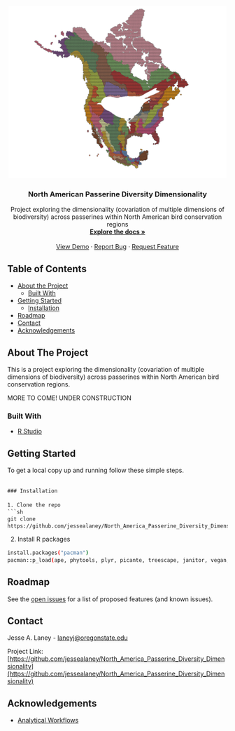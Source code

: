<!-- PROJECT LOGO -->

<br />
<p align="center">
  <a href="https://github.com/jessealaney/North_America_Passerine_Diversity_Dimensionality">
    <img src="na_pass_logo.png" alt="Logo" width="500" height="393">
  </a>

  <h3 align="center">North American Passerine Diversity Dimensionality</h3>

  <p align="center">
    Project exploring the dimensionality (covariation of multiple dimensions of biodiversity) across passerines within North American bird conservation regions
    <br />
    <a href="https://github.com/jessealaney/North_America_Passerine_Diversity_Dimensionality"><strong>Explore the docs »</strong></a>
    <br />
    <br />
    <a href="https://github.com/jessealaney/North_America_Passerine_Diversity_Dimensionality">View Demo</a>
    ·
    <a href="https://github.com/jessealaney/North_America_Passerine_Diversity_Dimensionality/issues">Report Bug</a>
    ·
    <a href="https://github.com/jessealaney/North_America_Passerine_Diversity_Dimensionality/issues">Request Feature</a>
  </p>
</p>



<!-- TABLE OF CONTENTS -->
## Table of Contents

* [About the Project](#about-the-project)
  * [Built With](#built-with)
* [Getting Started](#getting-started)
  * [Installation](#installation)
* [Roadmap](#roadmap)
* [Contact](#contact)
* [Acknowledgements](#acknowledgements)


<!-- ABOUT THE PROJECT -->
## About The Project

This is a project exploring the dimensionality (covariation of multiple dimensions of biodiversity) across passerines within North American bird conservation regions.

MORE TO COME! UNDER CONSTRUCTION

### Built With

* [R Studio](https://rstudio.com/)


<!-- GETTING STARTED -->
## Getting Started

To get a local copy up and running follow these simple steps.
```

### Installation

1. Clone the repo
```sh
git clone https://github.com/jessealaney/North_America_Passerine_Diversity_Dimensionality.git
```
2. Install R packages
```sh
install.packages("pacman") 
pacman::p_load(ape, phytools, plyr, picante, treescape, janitor, vegan, pez, FD, classInt, tibble,phyloregion, data.table, tools, tidyr, dplyr)
```

<!-- ROADMAP -->
## Roadmap

See the [open issues](https://github.com/jessealaney/North_America_Passerine_Diversity_Dimensionality/issues) for a list of proposed features (and known issues).




<!-- CONTACT -->
## Contact

Jesse A. Laney - laneyj@oregonstate.edu

Project Link: [https://github.com/jessealaney/North_America_Passerine_Diversity_Dimensionality](https://github.com/jessealaney/North_America_Passerine_Diversity_Dimensionality)



<!-- ACKNOWLEDGEMENTS -->
## Acknowledgements

* [Analytical Workflows](https://github.com/analyticalworkflows)
